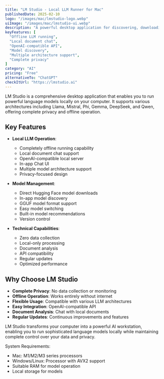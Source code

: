 ```yaml
---
title: "LM Studio - Local LLM Runner for Mac"
publishedDate: 2025-02-10
logo: "/images/mac/lmstudio-logo.webp"
uiImage: "/images/mac/lmstudio-ui.webp"
description: "A powerful desktop application for discovering, downloading, and running Large Language Models (LLMs) locally on your computer with complete privacy."
keyFeatures: [
  "Offline LLM running",
  "Local document chat",
  "OpenAI-compatible API",
  "Model discovery",
  "Multiple architecture support",
  "Complete privacy"
]
category: "AI"
pricing: "Free"
alternativeTo: "ChatGPT"
checkItUrl: "https://lmstudio.ai"
---
```


LM Studio is a comprehensive desktop application that enables you to run powerful language models locally on your computer. It supports various architectures including Llama, Mistral, Phi, Gemma, DeepSeek, and Qwen, offering complete privacy and offline operation.

## Key Features

- **Local LLM Operation**:
  - Completely offline running capability
  - Local document chat support
  - OpenAI-compatible local server
  - In-app Chat UI
  - Multiple model architecture support
  - Privacy-focused design

- **Model Management**:
  - Direct Hugging Face model downloads
  - In-app model discovery
  - GGUF model format support
  - Easy model switching
  - Built-in model recommendations
  - Version control

- **Technical Capabilities**:
  - Zero data collection
  - Local-only processing
  - Document analysis
  - API compatibility
  - Regular updates
  - Optimized performance

## Why Choose LM Studio

- **Complete Privacy**: No data collection or monitoring
- **Offline Operation**: Works entirely without internet
- **Flexible Usage**: Compatible with various LLM architectures
- **Easy Integration**: OpenAI-compatible API
- **Document Analysis**: Chat with local documents
- **Regular Updates**: Continuous improvements and features

LM Studio transforms your computer into a powerful AI workstation, enabling you to run sophisticated language models locally while maintaining complete control over your data and privacy.

System Requirements:
- Mac: M1/M2/M3 series processors
- Windows/Linux: Processor with AVX2 support
- Suitable RAM for model operation
- Local storage for models
